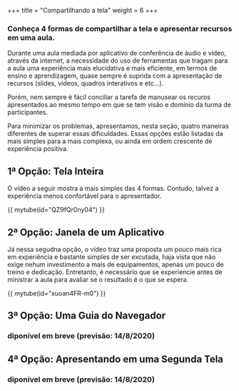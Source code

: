 +++
title = "Compartilhando a tela"
weight = 6
+++

### Conheça 4 formas de compartilhar a tela e apresentar recursos em uma aula.

Durante uma aula mediada por aplicativo de conferência de áudio e vídeo, através da internet, a necessidade do uso de ferramentas que tragam para a aula uma experiência mais elucidativa e mais eficiente, em termos de ensino  e aprendizagem, quase sempre é suprida com a apresentação de recursos (slides, vídeos, quadros interativos e etc...).

Porém, nem sempre é fácil conciliar a tarefa de manusear os recuros apresentados ao mesmo tempo em que se tem visão e domínio da turma de participantes.

Para minimizar os problemas, apresentamos, nesta seção, quatro maneiras diferentes de superar essas dificuldades. Essas opções estão listadas da mais simples para a mais complexa, ou ainda em ordem crescente de experiência positiva.


## 1ª Opção: Tela Inteira

O vídeo a seguir mostra a mais simples das 4 formas. Contudo, talvez a experiência menos confortável para o apresentador.

{{ mytube(id="QZ9fQr0ny04") }}

## 2ª Opção: Janela de um Aplicativo

Já nessa segudna opção, o vídeo traz uma proposta um pouco mais rica em experiência e bastante simples de ser excutada, haja vista que não exige nehum investimento a mais de equipamentos, apenas um pouco de treino e dedicação. Entretanto, é necessário que se experiencie antes de ministrar a aula para avaliar se o resultado é o que se espera.

{{ mytube(id="xuoan4FR-m0") }}

## 3ª Opção: Uma Guia do Navegador
### diponível em breve (previsão: 14/8/2020)


## 4ª Opção: Apresentando em uma Segunda Tela
### diponível em breve (previsão: 14/8/2020)